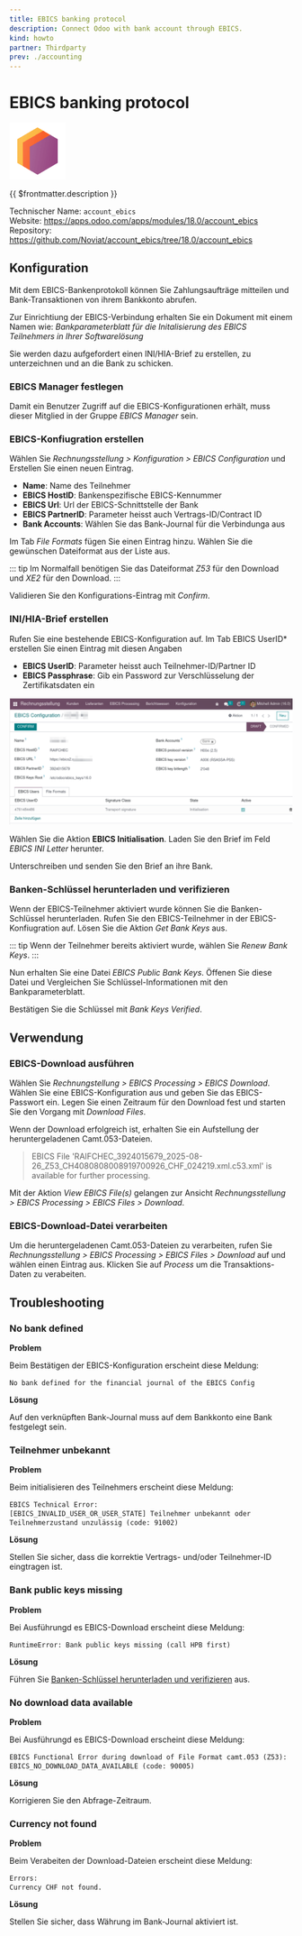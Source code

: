 ```yaml
---
title: EBICS banking protocol
description: Connect Odoo with bank account through EBICS.
kind: howto
partner: Thirdparty
prev: ./accounting
---
```

# EBICS banking protocol
![](attachments/icons_odoo_thirdparty.png)

{{ $frontmatter.description }}

Technischer Name: `account_ebics`\
Website: <https://apps.odoo.com/apps/modules/18.0/account_ebics>\
Repository: <https://github.com/Noviat/account_ebics/tree/18.0/account_ebics>

## Konfiguration

Mit dem EBICS-Bankenprotokoll können Sie Zahlungsaufträge mitteilen und Bank-Transaktionen von ihrem Bankkonto abrufen.

Zur Einrichtiung der EBICS-Verbindung erhalten Sie ein Dokument mit einem Namen wie: *Bankparameterblatt für die Initalisierung des EBICS Teilnehmers in Ihrer Softwarelösung*

Sie werden dazu aufgefordert einen INI/HIA-Brief zu erstellen, zu unterzeichnen und an die Bank zu schicken.

### EBICS Manager festlegen

Damit ein Benutzer Zugriff auf die EBICS-Konfigurationen erhält, muss dieser Mitglied in der Gruppe *EBICS Manager* sein.

### EBICS-Konfiugration erstellen

Wählen Sie *Rechnungsstellung > Konfiguration > EBICS Configuration* und Erstellen Sie einen neuen Eintrag.

* **Name**: Name des Teilnehmer
* **EBICS HostID**: Bankenspezifische EBICS-Kennummer
* **EBICS Url**: Url der EBICS-Schnittstelle der Bank
* **EBICS PartnerID**: Parameter heisst auch Vertrags-ID/Contract ID
* **Bank Accounts**: Wählen Sie das Bank-Journal für die Verbindunga aus

Im Tab *File Formats* fügen Sie einen Eintrag hinzu. Wählen Sie die gewünschen Dateiformat aus der Liste aus.

::: tip
Im Normalfall benötigen Sie das Dateiformat *Z53* für den Download und *XE2* für den Download.
:::

Validieren Sie den Konfigurations-Eintrag mit *Confirm*.

### INI/HIA-Brief erstellen

Rufen Sie eine bestehende EBICS-Konfiguration auf. Im Tab EBICS UserID* erstellen Sie einen Eintrag mit diesen Angaben

* **EBICS UserID**: Parameter heisst auch Teilnehmer-ID/Partner ID
* **EBICS Passphrase**: Gib ein Password zur Verschlüsselung der Zertifikatsdaten ein

![](attachments/EBICS%20Configuration.png)

Wählen Sie die Aktion **EBICS Initialisation**. Laden Sie den Brief im Feld *EBICS INI Letter* herunter.

Unterschreiben und senden Sie den Brief an ihre Bank.

### Banken-Schlüssel herunterladen und verifizieren

Wenn der EBICS-Teilnehmer aktiviert wurde können Sie die Banken-Schlüssel herunterladen. Rufen Sie den EBICS-Teilnehmer in der EBICS-Konfiugration auf. Lösen Sie die Aktion *Get Bank Keys* aus.

::: tip
Wenn der Teilnehmer bereits aktiviert wurde, wählen Sie *Renew Bank Keys*.
:::

Nun erhalten Sie eine Datei *EBICS Public Bank Keys*. Öffenen Sie diese Datei und Vergleichen Sie Schlüssel-Informationen mit den Bankparameterblatt.

Bestätigen Sie die Schlüssel mit *Bank Keys Verified*.

## Verwendung

### EBICS-Download ausführen

Wählen Sie *Rechnungstellung > EBICS Processing > EBICS Download*. Wählen Sie eine EBICS-Konfiguration aus und geben Sie das EBICS-Passwort ein. Legen Sie einen Zeitraum für den Download fest und starten Sie den Vorgang mit *Download Files*. 

Wenn der Download erfolgreich ist, erhalten Sie ein Aufstellung der heruntergeladenen Camt.053-Dateien.

> EBICS File 'RAIFCHEC_3924015679_2025-08-26_Z53_CH4080808008919700926_CHF_024219.xml.c53.xml' is available for further processing.

Mit der Aktion *View EBICS File(s)* gelangen zur Ansicht *Rechnungsstellung > EBICS Processing > EBICS Files > Download*.

### EBICS-Download-Datei verarbeiten

Um die heruntergeladenen Camt.053-Dateien zu verarbeiten, rufen Sie *Rechnungsstellung > EBICS Processing > EBICS Files > Download* auf und wählen einen Eintrag aus. Klicken Sie auf *Process* um die Transaktions-Daten zu verabeiten. 


## Troubleshooting

### No bank defined

**Problem**

Beim Bestätigen der EBICS-Konfiguration erscheint diese Meldung:

```
No bank defined for the financial journal of the EBICS Config
```

**Lösung**

Auf den verknüpften Bank-Journal muss auf dem Bankkonto eine Bank festgelegt sein.

### Teilnehmer unbekannt

**Problem**

Beim initialisieren des Teilnehmers erscheint diese Meldung:

```
EBICS Technical Error:
[EBICS_INVALID_USER_OR_USER_STATE] Teilnehmer unbekannt oder Teilnehmerzustand unzulässig (code: 91002)
```

**Lösung**

Stellen Sie sicher, dass die korrektie Vertrags- und/oder Teilnehmer-ID eingtragen ist.

### Bank public keys missing

**Problem**

Bei Ausführungd es EBICS-Download erscheint diese Meldung:

```
RuntimeError: Bank public keys missing (call HPB first)
```

**Lösung**

Führen Sie [Banken-Schlüssel herunterladen und verifizieren](#Banken-Schlüssel%20herunterladen%20und%20verifizieren) aus.

### No download data available

**Problem**

Bei Ausführungd es EBICS-Download erscheint diese Meldung:

```
EBICS Functional Error during download of File Format camt.053 (Z53):
EBICS_NO_DOWNLOAD_DATA_AVAILABLE (code: 90005)
```

**Lösung**

Korrigieren Sie den Abfrage-Zeitraum.

### Currency not found

**Problem**

Beim Verabeiten der Download-Dateien erscheint diese Meldung:


```
Errors:
Currency CHF not found.
```

**Lösung**

Stellen Sie sicher, dass Währung im Bank-Journal aktiviert ist.